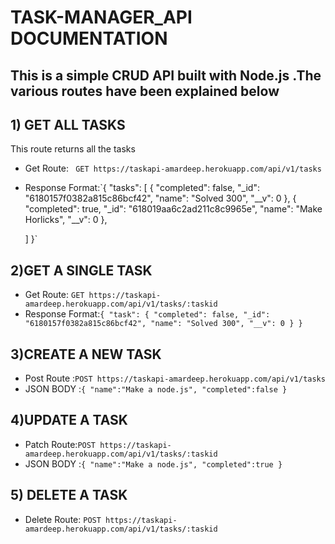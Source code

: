 # TASK-MANAGER_API DOCUMENTATION
## This is a simple CRUD API built with Node.js .The various routes have been explained below
## 1) GET ALL TASKS
This route returns all the tasks 
* Get Route: ` GET https://taskapi-amardeep.herokuapp.com/api/v1/tasks`
* Response Format:`{
    \"tasks\": [
        {
            \"completed\": false,
            \"_id\": \"6180157f0382a815c86bcf42\",
            \"name\": \"Solved 300\",
            \"__v\": 0
        },
        {
            \"completed\": true,
            \"_id\": \"618019aa6c2ad211c8c9965e\",
            \"name\": \"Make  Horlicks\",
            \"__v\": 0
        },
        
    ]
}`
## 2)GET A SINGLE TASK
* Get Route: `GET https://taskapi-amardeep.herokuapp.com/api/v1/tasks/:taskid`
* Response Format:`{
    "task": {
        "completed": false,
        "_id": "6180157f0382a815c86bcf42",
        "name": "Solved 300",
        "__v": 0
    }
}`
## 3)CREATE A NEW TASK
* Post  Route :`POST https://taskapi-amardeep.herokuapp.com/api/v1/tasks`
* JSON BODY :`{
    "name":"Make a node.js",
    "completed":false
}`
## 4)UPDATE A TASK
* Patch Route:`POST https://taskapi-amardeep.herokuapp.com/api/v1/tasks/:taskid`
* JSON BODY :`{
    "name":"Make a node.js",
    "completed":true
}`
## 5) DELETE A TASK
*  Delete Route: `POST https://taskapi-amardeep.herokuapp.com/api/v1/tasks/:taskid`


